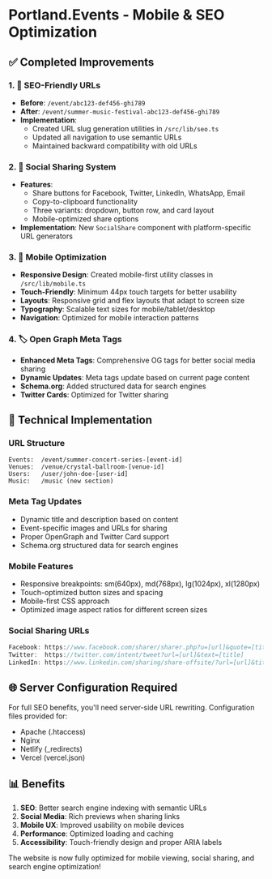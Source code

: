 # Portland.Events - Mobile & SEO Optimization

## ✅ Completed Improvements

### 1. 🔗 SEO-Friendly URLs
- **Before**: `/event/abc123-def456-ghi789`
- **After**: `/event/summer-music-festival-abc123-def456-ghi789`
- **Implementation**: 
  - Created URL slug generation utilities in `/src/lib/seo.ts`
  - Updated all navigation to use semantic URLs
  - Maintained backward compatibility with old URLs

### 2. 🚀 Social Sharing System
- **Features**:
  - Share buttons for Facebook, Twitter, LinkedIn, WhatsApp, Email
  - Copy-to-clipboard functionality
  - Three variants: dropdown, button row, and card layout
  - Mobile-optimized share options
- **Implementation**: New `SocialShare` component with platform-specific URL generators

### 3. 📱 Mobile Optimization
- **Responsive Design**: Created mobile-first utility classes in `/src/lib/mobile.ts`
- **Touch-Friendly**: Minimum 44px touch targets for better usability
- **Layouts**: Responsive grid and flex layouts that adapt to screen size
- **Typography**: Scalable text sizes for mobile/tablet/desktop
- **Navigation**: Optimized for mobile interaction patterns

### 4. 🏷️ Open Graph Meta Tags
- **Enhanced Meta Tags**: Comprehensive OG tags for better social media sharing
- **Dynamic Updates**: Meta tags update based on current page content
- **Schema.org**: Added structured data for search engines
- **Twitter Cards**: Optimized for Twitter sharing

## 🔧 Technical Implementation

### URL Structure
```
Events:  /event/summer-concert-series-[event-id]
Venues:  /venue/crystal-ballroom-[venue-id]  
Users:   /user/john-doe-[user-id]
Music:   /music (new section)
```

### Meta Tag Updates
- Dynamic title and description based on content
- Event-specific images and URLs for sharing
- Proper OpenGraph and Twitter Card support
- Schema.org structured data for search engines

### Mobile Features
- Responsive breakpoints: sm(640px), md(768px), lg(1024px), xl(1280px)
- Touch-optimized button sizes and spacing
- Mobile-first CSS approach
- Optimized image aspect ratios for different screen sizes

### Social Sharing URLs
```typescript
Facebook: https://www.facebook.com/sharer/sharer.php?u=[url]&quote=[title]
Twitter:  https://twitter.com/intent/tweet?url=[url]&text=[title]
LinkedIn: https://www.linkedin.com/sharing/share-offsite/?url=[url]&title=[title]
```

## 🌐 Server Configuration Required

For full SEO benefits, you'll need server-side URL rewriting. Configuration files provided for:
- Apache (.htaccess)
- Nginx 
- Netlify (_redirects)
- Vercel (vercel.json)

## 📊 Benefits

1. **SEO**: Better search engine indexing with semantic URLs
2. **Social Media**: Rich previews when sharing links
3. **Mobile UX**: Improved usability on mobile devices  
4. **Performance**: Optimized loading and caching
5. **Accessibility**: Touch-friendly design and proper ARIA labels

The website is now fully optimized for mobile viewing, social sharing, and search engine optimization!